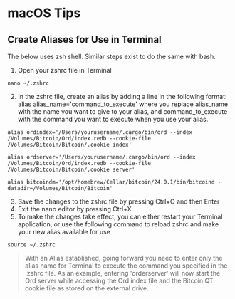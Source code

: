 # macOS Tips

## Create Aliases for Use in Terminal

The below uses zsh shell. Similar steps exist to do the same with bash.

1. Open your zshrc file in Terminal
```
nano ~/.zshrc
```
2. In the zshrc file, create an alias by adding a line in the following format: alias alias_name='command_to_execute' where you replace alias_name with the name you want to give to your alias, and command_to_execute with the command you want to execute when you use your alias.
```
alias ordindex='/Users/yourusername/.cargo/bin/ord --index /Volumes/Bitcoin/Ord/index.redb --cookie-file /Volumes/Bitcoin/Bitcoin/.cookie index'

alias ordserver='/Users/yourusername/.cargo/bin/ord --index /Volumes/Bitcoin/Ord/index.redb --cookie-file /Volumes/Bitcoin/Bitcoin/.cookie server'

alias bitcoindm='/opt/homebrew/Cellar/bitcoin/24.0.1/bin/bitcoind -datadir=/Volumes/Bitcoin/Bitcoin'
```



3. Save the changes to the zshrc file by pressing Ctrl+O and then Enter
3. Exit the nano editor by pressing Ctrl+X
4. To make the changes take effect, you can either restart your Terminal application, or use the following command to reload zshrc and make your new alias available for use
```
source ~/.zshrc
```

>  With an Alias established, going forward you need to enter only the alias name for Terminal to execute the command you specified in the .zshrc file. As an example, entering 'orderserver' will now start the Ord server while accessing the Ord index file and the Bitcoin QT cookie file as stored on the external drive.
